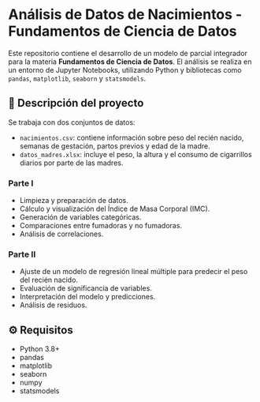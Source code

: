 # Análisis de Datos de Nacimientos - Fundamentos de Ciencia de Datos

Este repositorio contiene el desarrollo de un modelo de parcial integrador para la materia **Fundamentos de Ciencia de Datos**. El análisis se realiza en un entorno de Jupyter Notebooks, utilizando Python y bibliotecas como `pandas`, `matplotlib`, `seaborn` y `statsmodels`.

## 📝 Descripción del proyecto

Se trabaja con dos conjuntos de datos:
- `nacimientos.csv`: contiene información sobre peso del recién nacido, semanas de gestación, partos previos y edad de la madre.
- `datos_madres.xlsx`: incluye el peso, la altura y el consumo de cigarrillos diarios por parte de las madres.

### Parte I
- Limpieza y preparación de datos.
- Cálculo y visualización del Índice de Masa Corporal (IMC).
- Generación de variables categóricas.
- Comparaciones entre fumadoras y no fumadoras.
- Análisis de correlaciones.

### Parte II
- Ajuste de un modelo de regresión lineal múltiple para predecir el peso del recién nacido.
- Evaluación de significancia de variables.
- Interpretación del modelo y predicciones.
- Análisis de residuos.

## ⚙️ Requisitos

- Python 3.8+
- pandas
- matplotlib
- seaborn
- numpy
- statsmodels

